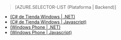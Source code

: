 ﻿> [AZURE.SELECTOR-LIST (Plataforma | Backend)]
- [(C# de Tienda Windows | .NET)](mobile-services-dotnet-backend-windows-store-dotnet-upload-data-blob-storage.md)
- [(C# de Tienda Windows | Javascript)](mobile-services-windows-store-dotnet-upload-data-blob-storage.md)
- [(Windows Phone | .NET)](mobile-services-dotnet-backend-windows-phone-upload-data-blob-storage.md)
- [(Windows Phone | Javascript)](mobile-services-windows-phone-upload-data-blob-storage.md)


<!--HONumber=42-->
